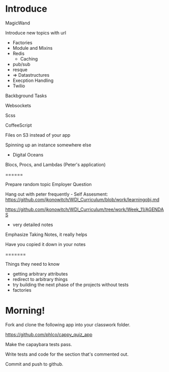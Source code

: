 # Introduce



MagicWand


Introduce new topics with url
- Factories
- Module and Mixins
- Redis
	- Caching	
- pub/sub
- resque
- => Datastructures
- Execption Handling
- Twilio


Backbground Tasks

Websockets

Scss

CoffeeScript

Files on S3 instead of your app

Spinning up an instance somewhere else
- Digital Oceans

Blocs, Procs, and Lambdas (Peter's application)

======

Prepare random topic
Employer Question

Hang out with peter frequently
	- Self Assesment: https://github.com/jkonowitch/WDI_Curriculum/blob/work/learningobj.md
	
https://github.com/jkonowitch/WDI_Curriculum/tree/work/Week_11/AGENDAS
- very detailed notes

Emphasize Taking Notes, it really helps

Have you copied it down in your notes






=======

Things they need to know
- getting arbitrary attributes
- redirect to arbitrary things
- try building the next phase of the projects without tests
- factories



# Morning!

Fork and clone the following app into your classwork folder.

https://github.com/phlco/cappy_quiz_app

Make the capaybara tests pass.

Write tests and code for the section that's commented out.

Commit and push to github.
